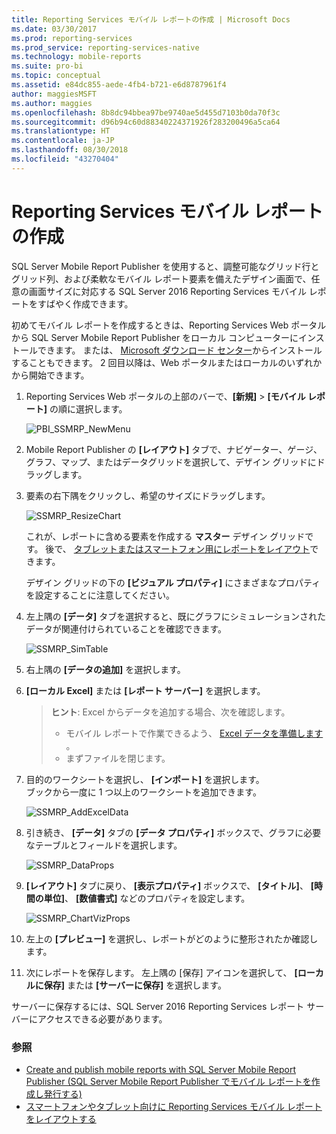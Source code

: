 ```yaml
---
title: Reporting Services モバイル レポートの作成 | Microsoft Docs
ms.date: 03/30/2017
ms.prod: reporting-services
ms.prod_service: reporting-services-native
ms.technology: mobile-reports
ms.suite: pro-bi
ms.topic: conceptual
ms.assetid: e84dc855-aede-4fb4-b721-e6d8787961f4
author: maggiesMSFT
ms.author: maggies
ms.openlocfilehash: 8b8dc94bbea97be9740ae5d455d7103b0da70f3c
ms.sourcegitcommit: d96b94c60d88340224371926f283200496a5ca64
ms.translationtype: HT
ms.contentlocale: ja-JP
ms.lasthandoff: 08/30/2018
ms.locfileid: "43270404"
---
```

# <a name="create-a-reporting-services-mobile-report"></a>Reporting Services モバイル レポートの作成
SQL Server Mobile Report Publisher を使用すると、調整可能なグリッド行とグリッド列、および柔軟なモバイル レポート要素を備えたデザイン画面で、任意の画面サイズに対応する SQL Server 2016 Reporting Services モバイル レポートをすばやく作成できます。  
  
初めてモバイル レポートを作成するときは、Reporting Services Web ポータルから SQL Server Mobile Report Publisher をローカル コンピューターにインストールできます。 または、 [Microsoft ダウンロード センター](http://go.microsoft.com/fwlink/?LinkID=733527)からインストールすることもできます。 2 回目以降は、Web ポータルまたはローカルのいずれかから開始できます。   
    
1. Reporting Services Web ポータルの上部のバーで、**[新規]** > **[モバイル レポート]** の順に選択します。  
  
   ![PBI_SSMRP_NewMenu](../../reporting-services/mobile-reports/media/pbi-ssmrp-newmenu.png)  
     
2. Mobile Report Publisher の **[レイアウト]** タブで、ナビゲーター、ゲージ、グラフ、マップ、またはデータグリッドを選択して、デザイン グリッドにドラッグします。  
  
3. 要素の右下隅をクリックし、希望のサイズにドラッグします。  
  
   ![SSMRP_ResizeChart](../../reporting-services/mobile-reports/media/ssmrp-resizechart.png)  
  
   これが、レポートに含める要素を作成する **マスター** デザイン グリッドです。 後で、 [タブレットまたはスマートフォン用にレポートをレイアウト](../../reporting-services/mobile-reports/lay-out-a-reporting-services-mobile-report-for-phone-or-tablet.md)できます。     
     
   デザイン グリッドの下の **[ビジュアル プロパティ]** にさまざまなプロパティを設定することに注意してください。  
     
4. 左上隅の **[データ]** タブを選択すると、既にグラフにシミュレーションされたデータが関連付けられていることを確認できます。   
  
   ![SSMRP_SimTable](../../reporting-services/mobile-reports/media/ssmrp-simtable.png)  
  
5. 右上隅の **[データの追加]** を選択します。  
  
6. **[ローカル Excel]** または **[レポート サーバー]** を選択します。  
  
   >**ヒント**: Excel からデータを追加する場合、次を確認します。  
    >* モバイル レポートで作業できるよう、 [Excel データを準備します](../../reporting-services/mobile-reports/prepare-excel-data-for-reporting-services-mobile-reports.md) 。  
    >* まずファイルを閉じます。  
7. 目的のワークシートを選択し、 **[インポート]** を選択します。   
   ブックから一度に 1 つ以上のワークシートを追加できます。  
    
     ![SSMRP_AddExcelData](../../reporting-services/mobile-reports/media/ssmrp-addexceldata.png)  
  
8. 引き続き、 **[データ]** タブの **[データ プロパティ]** ボックスで、グラフに必要なテーブルとフィールドを選択します。  
  
   ![SSMRP_DataProps](../../reporting-services/mobile-reports/media/ssmrp-dataprops.png)  
  
9. **[レイアウト]** タブに戻り、 **[表示プロパティ]** ボックスで、 **[タイトル]**、 **[時間の単位]**、 **[数値書式]** などのプロパティを設定します。  
  
   ![SSMRP_ChartVizProps](../../reporting-services/mobile-reports/media/ssmrp-chartvizprops.png)  
    
10. 左上の **[プレビュー]** を選択し、レポートがどのように整形されたか確認します。  
  
11. 次にレポートを保存します。 左上隅の [保存] アイコンを選択して、 **[ローカルに保存]** または **[サーバーに保存]** を選択します。  
  
   サーバーに保存するには、SQL Server 2016 Reporting Services レポート サーバーにアクセスできる必要があります。  
     
   ### <a name="see-also"></a>参照  
     
-   [Create and publish mobile reports with SQL Server Mobile Report Publisher (SQL Server Mobile Report Publisher でモバイル レポートを作成し発行する)](../../reporting-services/mobile-reports/create-mobile-reports-with-sql-server-mobile-report-publisher.md)  
-   [スマートフォンやタブレット向けに Reporting Services モバイル レポートをレイアウトする](../../reporting-services/mobile-reports/lay-out-a-reporting-services-mobile-report-for-phone-or-tablet.md)  
  
   
